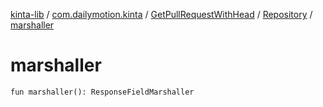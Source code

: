 [kinta-lib](../../../index.md) / [com.dailymotion.kinta](../../index.md) / [GetPullRequestWithHead](../index.md) / [Repository](index.md) / [marshaller](./marshaller.md)

# marshaller

`fun marshaller(): ResponseFieldMarshaller`